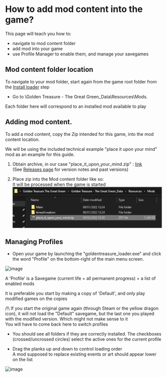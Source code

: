 # How to add mod content into the game?

This page will teach you how to:

- navigate to mod content folder
- add mod into your game
- use Profile Manager to enable them, and manage your savegames

## Mod content folder location

To navigate to your mod folder, start again from the game root folder from the
[Install loader](./install-loader) step

* Go to \Golden Treasure - The Great Green\_Data\Resources\Mods.

Each folder here will correspond to an installed mod available to play

## Adding mod content.

To add a mod content, copy the Zip intended for this game, into the mod content location.

We will be using the included technical example "place it upon your mind" mod as an example for this guide.

1. Obtain archive, in our case "place_it_upon_your_mind.zip" :
	 [link](../releases/latest/download/place_it_upon_your_mind.zip)  
(See [Releases page](../releases/) for version notes and past versions)

2. Place zip into the Mod content folder like so:<br>
It will be processed when the game is started<br>
![image](./install-mod-folder.png)

## Managing Profiles

* Open your game by launching the "goldentreasure_loader.exe" and click the word "Profile"
on the bottom-right of the main menu screen.

![image](https://user-images.githubusercontent.com/100326716/155448080-83db0ba7-5fd3-4be2-af47-db36d2105515.png)

A 'Profile' is a Savegame (current life + all permanent progress) + a list of
enabled mods

It is preferable you start by making a copy of 'Default', and only play modified
games on the copies

/!\ If you start the original game again (through Steam or the yellow dragon
icon), it will not load the "Default" savegame, but the last one you played
with the modified version. Which might not make sense to it<br>
You will have to come back here to switch profiles

* You should see all folders if they are correctly installed. The checkboxes
	(crossed/uncrossed circles) select the active ones for the current profile

* Drag the planks up and down to control loading order<br>
A mod supposed to replace existing events or art should appear lower on the list

![image](https://user-images.githubusercontent.com/100326716/155451264-fc3c9ca6-ac22-4173-b5a3-ef11e8509dda.png)

